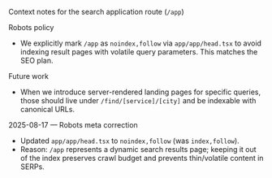 Context notes for the search application route (`/app`)

Robots policy
- We explicitly mark `/app` as `noindex,follow` via `app/app/head.tsx` to avoid indexing result pages with volatile query parameters. This matches the SEO plan.

Future work
- When we introduce server-rendered landing pages for specific queries, those should live under `/find/[service]/[city]` and be indexable with canonical URLs.


2025-08-17 — Robots meta correction
- Updated `app/app/head.tsx` to `noindex,follow` (was `index,follow`).
- Reason: `/app` represents a dynamic search results page; keeping it out of the index preserves crawl budget and prevents thin/volatile content in SERPs.


